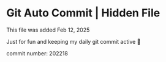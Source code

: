 # Git Auto Commit | Hidden File

This file was added Feb 12, 2025

Just for fun and keeping my daily git commit active 🤪

commit number: 202218
